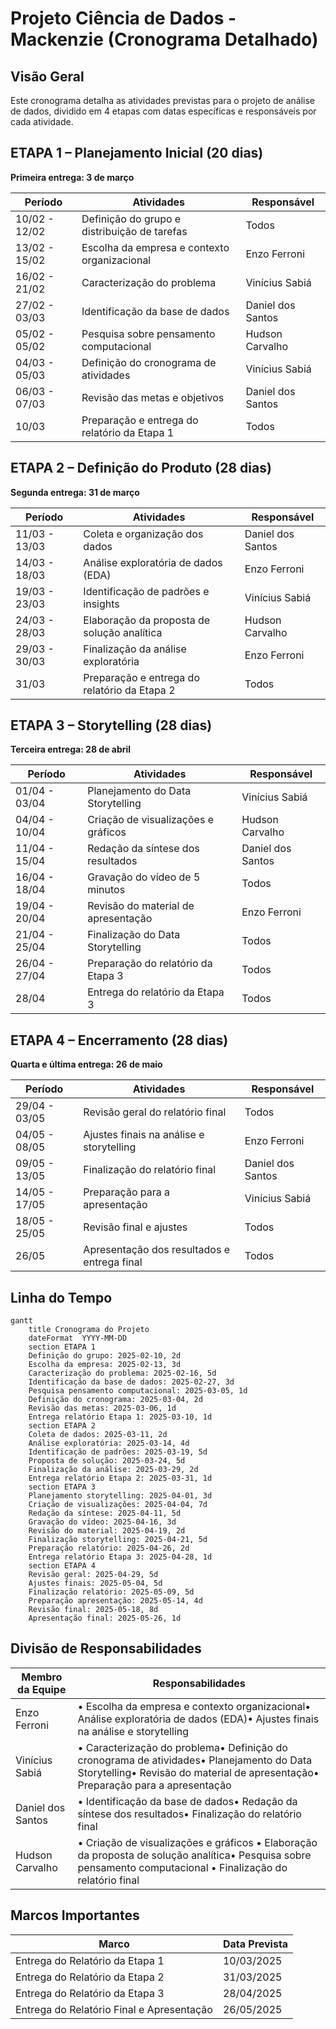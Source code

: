 # Projeto Ciência de Dados - Mackenzie (Cronograma Detalhado)

## Visão Geral

Este cronograma detalha as atividades previstas para o projeto de análise de dados, dividido em 4 etapas com datas específicas e responsáveis por cada atividade.

## ETAPA 1 – Planejamento Inicial (20 dias)

**Primeira entrega: 3 de março**

| **Período** | **Atividades** | **Responsável** |
| --- | --- | --- |
| 10/02 - 12/02 | Definição do grupo e distribuição de tarefas | Todos |
| 13/02 - 15/02 | Escolha da empresa e contexto organizacional | Enzo Ferroni |
| 16/02 - 21/02 | Caracterização do problema | Vinícius Sabiá |
| 27/02 - 03/03 | Identificação da base de dados | Daniel dos Santos |
| 05/02 - 05/02 | Pesquisa sobre pensamento computacional | Hudson Carvalho |
| 04/03 - 05/03 | Definição do cronograma de atividades | Vinícius Sabiá |
| 06/03 - 07/03 | Revisão das metas e objetivos | Daniel dos Santos |
| 10/03 | Preparação e entrega do relatório da Etapa 1 | Todos |

## ETAPA 2 – Definição do Produto (28 dias)

**Segunda entrega: 31 de março**

| **Período** | **Atividades** | **Responsável** |
| --- | --- | --- |
| 11/03 - 13/03 | Coleta e organização dos dados | Daniel dos Santos |
| 14/03 - 18/03 | Análise exploratória de dados (EDA) | Enzo Ferroni |
| 19/03 - 23/03 | Identificação de padrões e insights | Vinícius Sabiá |
| 24/03 - 28/03 | Elaboração da proposta de solução analítica | Hudson Carvalho |
| 29/03 - 30/03 | Finalização da análise exploratória | Enzo Ferroni |
| 31/03 | Preparação e entrega do relatório da Etapa 2 | Todos |

## ETAPA 3 – Storytelling (28 dias)

**Terceira entrega: 28 de abril**

| **Período** | **Atividades** | **Responsável** |
| --- | --- | --- |
| 01/04 - 03/04 | Planejamento do Data Storytelling | Vinícius Sabiá |
| 04/04 - 10/04 | Criação de visualizações e gráficos | Hudson Carvalho |
| 11/04 - 15/04 | Redação da síntese dos resultados | Daniel dos Santos |
| 16/04 - 18/04 | Gravação do vídeo de 5 minutos | Todos |
| 19/04 - 20/04 | Revisão do material de apresentação | Enzo Ferroni |
| 21/04 - 25/04 | Finalização do Data Storytelling | Todos |
| 26/04 - 27/04 | Preparação do relatório da Etapa 3 | Todos |
| 28/04 | Entrega do relatório da Etapa 3 | Todos |

## ETAPA 4 – Encerramento (28 dias)

**Quarta e última entrega: 26 de maio**

| **Período** | **Atividades** | **Responsável** |
| --- | --- | --- |
| 29/04 - 03/05 | Revisão geral do relatório final | Todos |
| 04/05 - 08/05 | Ajustes finais na análise e storytelling | Enzo Ferroni |
| 09/05 - 13/05 | Finalização do relatório final | Daniel dos Santos |
| 14/05 - 17/05 | Preparação para a apresentação | Vinícius Sabiá |
| 18/05 - 25/05 | Revisão final e ajustes | Todos |
| 26/05 | Apresentação dos resultados e entrega final | Todos |

## Linha do Tempo

```mermaid
gantt
    title Cronograma do Projeto
    dateFormat  YYYY-MM-DD
    section ETAPA 1
    Definição do grupo: 2025-02-10, 2d
    Escolha da empresa: 2025-02-13, 3d
    Caracterização do problema: 2025-02-16, 5d
    Identificação da base de dados: 2025-02-27, 3d
    Pesquisa pensamento computacional: 2025-03-05, 1d
    Definição do cronograma: 2025-03-04, 2d
    Revisão das metas: 2025-03-06, 1d
    Entrega relatório Etapa 1: 2025-03-10, 1d
    section ETAPA 2
    Coleta de dados: 2025-03-11, 2d
    Análise exploratória: 2025-03-14, 4d
    Identificação de padrões: 2025-03-19, 5d
    Proposta de solução: 2025-03-24, 5d
    Finalização da análise: 2025-03-29, 2d
    Entrega relatório Etapa 2: 2025-03-31, 1d
    section ETAPA 3
    Planejamento storytelling: 2025-04-01, 3d
    Criação de visualizações: 2025-04-04, 7d
    Redação da síntese: 2025-04-11, 5d
    Gravação do vídeo: 2025-04-16, 3d
    Revisão do material: 2025-04-19, 2d
    Finalização storytelling: 2025-04-21, 5d
    Preparação relatório: 2025-04-26, 2d
    Entrega relatório Etapa 3: 2025-04-28, 1d
    section ETAPA 4
    Revisão geral: 2025-04-29, 5d
    Ajustes finais: 2025-05-04, 5d
    Finalização relatório: 2025-05-09, 5d
    Preparação apresentação: 2025-05-14, 4d
    Revisão final: 2025-05-18, 8d
    Apresentação final: 2025-05-26, 1d
```

## Divisão de Responsabilidades

| **Membro da Equipe** | **Responsabilidades** |
| --- | --- |
| Enzo Ferroni | • Escolha da empresa e contexto organizacional• Análise exploratória de dados (EDA)• Ajustes finais na análise e storytelling |
| Vinícius Sabiá | • Caracterização do problema• Definição do cronograma de atividades• Planejamento do Data Storytelling• Revisão do material de apresentação• Preparação para a apresentação |
| Daniel dos Santos | • Identificação da base de dados• Redação da síntese dos resultados• Finalização do relatório final |
| Hudson Carvalho | • Criação de visualizações e gráficos • Elaboração da proposta de solução analítica• Pesquisa sobre pensamento computacional • Finalização do relatório final |

## Marcos Importantes

| **Marco** | **Data Prevista** |
| --- | --- |
| Entrega do Relatório da Etapa 1 | 10/03/2025 |
| Entrega do Relatório da Etapa 2 | 31/03/2025 |
| Entrega do Relatório da Etapa 3 | 28/04/2025 |
| Entrega do Relatório Final e Apresentação | 26/05/2025 |
